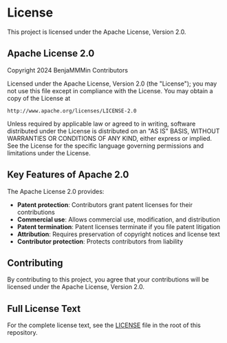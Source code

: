 # License

This project is licensed under the Apache License, Version 2.0.

## Apache License 2.0

Copyright 2024 BenjaMMMin Contributors

Licensed under the Apache License, Version 2.0 (the "License");
you may not use this file except in compliance with the License.
You may obtain a copy of the License at

    http://www.apache.org/licenses/LICENSE-2.0

Unless required by applicable law or agreed to in writing, software
distributed under the License is distributed on an "AS IS" BASIS,
WITHOUT WARRANTIES OR CONDITIONS OF ANY KIND, either express or implied.
See the License for the specific language governing permissions and
limitations under the License.

## Key Features of Apache 2.0

The Apache License 2.0 provides:

- **Patent protection**: Contributors grant patent licenses for their contributions
- **Commercial use**: Allows commercial use, modification, and distribution
- **Patent termination**: Patent licenses terminate if you file patent litigation
- **Attribution**: Requires preservation of copyright notices and license text
- **Contributor protection**: Protects contributors from liability

## Contributing

By contributing to this project, you agree that your contributions will be licensed under the Apache License, Version 2.0.

## Full License Text

For the complete license text, see the [LICENSE](../LICENSE) file in the root of this repository. 
